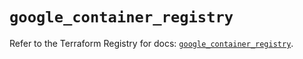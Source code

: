 # `google_container_registry`

Refer to the Terraform Registry for docs: [`google_container_registry`](https://registry.terraform.io/providers/hashicorp/google/6.41.0/docs/resources/container_registry).
